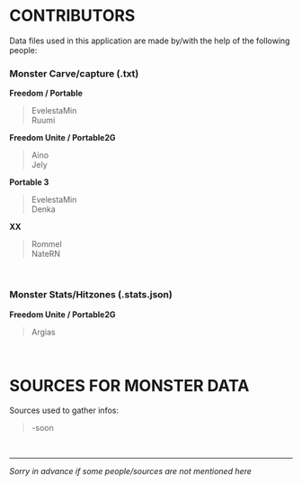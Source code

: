 # CONTRIBUTORS
Data files used in this application are made by/with the help of
the following people:

### **Monster Carve/capture (.txt)**
**Freedom / Portable**<br>

> EvelestaMin<br>
> Ruumi<br>

**Freedom Unite / Portable2G**<br>
> Aino<br>
> Jely<br>

**Portable 3**<br>
> EvelestaMin<br>
> Denka<br>

**XX**<br>
> Rommel<br>
> NateRN<br>

<br>

### **Monster Stats/Hitzones (.stats.json)**
**Freedom Unite / Portable2G**<br>
> Argias<br>

<br>

# SOURCES FOR MONSTER DATA
Sources used to gather infos:
> -soon

<br>

----
*Sorry in advance if some people/sources are not mentioned here*
